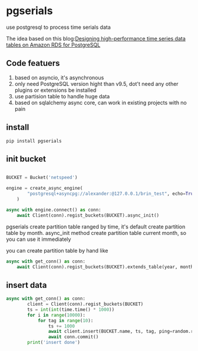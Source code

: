 # pgserials
use postgresql to process time serials data

The idea based on this blog:[Designing high-performance time series data tables on Amazon RDS for PostgreSQL](https://aws.amazon.com/cn/blogs/database/designing-high-performance-time-series-data-tables-on-amazon-rds-for-postgresql/) 

## Code featuers

1. based on asyncio, it's asynchronous
2. only need PostgreSQL version hight than v9.5, dot't need any other plugins or extensions be installed
3. use partision table to handle huge data
4. based on sqlalchemy async core, can work in existing projects with no pain 


## install

    pip install pgserials

## init bucket

```python

BUCKET = Bucket('netspeed')

engine = create_async_engine(
        "postgresql+asyncpg://alexander:@127.0.0.1/brin_test", echo=True,
    )

async with engine.connect() as conn:
    await Client(conn).regist_buckets(BUCKET).async_init()

```

pgserials create partition table ranged by time, it's default create partition table by month. async_init method create partition table current month, so you can use it immediately

you can create partition table by hand like 

```python
async with get_conn() as conn:
    await Client(conn).regist_buckets(BUCKET).extends_table(year, month)

```

## insert data

```python
async with get_conn() as conn:
        client = Client(conn).regist_buckets(BUCKET)
        ts = int(int(time.time() * 1000))
        for i in range(10000):
            for tag in range(10):
                ts += 1000
                await client.insert(BUCKET.name, ts, tag, ping=random.randint(10, 1000), delay=random.randint(50, 500))
                await conn.commit()
        print('insert done')
```



